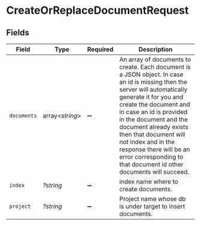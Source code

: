 # CreateOrReplaceDocumentRequest


## Fields

| Field                                                                                                                                                                                                                                                                                                                                                                                               | Type                                                                                                                                                                                                                                                                                                                                                                                                | Required                                                                                                                                                                                                                                                                                                                                                                                            | Description                                                                                                                                                                                                                                                                                                                                                                                         |
| --------------------------------------------------------------------------------------------------------------------------------------------------------------------------------------------------------------------------------------------------------------------------------------------------------------------------------------------------------------------------------------------------- | --------------------------------------------------------------------------------------------------------------------------------------------------------------------------------------------------------------------------------------------------------------------------------------------------------------------------------------------------------------------------------------------------- | --------------------------------------------------------------------------------------------------------------------------------------------------------------------------------------------------------------------------------------------------------------------------------------------------------------------------------------------------------------------------------------------------- | --------------------------------------------------------------------------------------------------------------------------------------------------------------------------------------------------------------------------------------------------------------------------------------------------------------------------------------------------------------------------------------------------- |
| `documents`                                                                                                                                                                                                                                                                                                                                                                                         | array<*string*>                                                                                                                                                                                                                                                                                                                                                                                     | :heavy_minus_sign:                                                                                                                                                                                                                                                                                                                                                                                  | An array of documents to create. Each document is a JSON object. In case an id is missing then the server will automatically generate it for you and create the document and in case an id is provided in the document and the document already exists then that document will not index and in the response there will be an error corresponding to that document id other documents will succeed. |
| `index`                                                                                                                                                                                                                                                                                                                                                                                             | *?string*                                                                                                                                                                                                                                                                                                                                                                                           | :heavy_minus_sign:                                                                                                                                                                                                                                                                                                                                                                                  | index name where to create documents.                                                                                                                                                                                                                                                                                                                                                               |
| `project`                                                                                                                                                                                                                                                                                                                                                                                           | *?string*                                                                                                                                                                                                                                                                                                                                                                                           | :heavy_minus_sign:                                                                                                                                                                                                                                                                                                                                                                                  | Project name whose db is under target to insert documents.                                                                                                                                                                                                                                                                                                                                          |